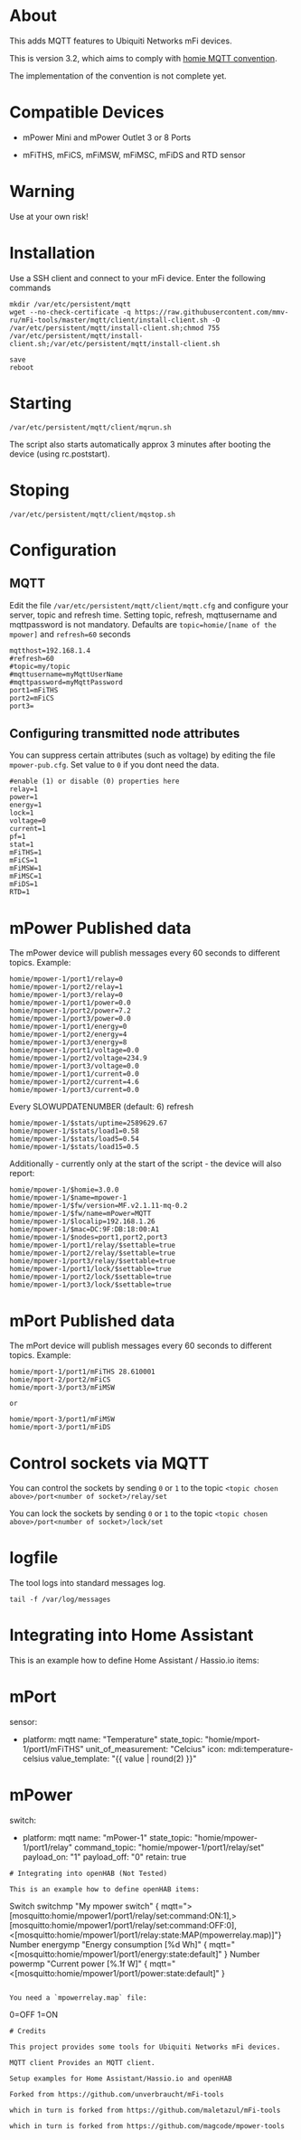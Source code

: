 # About
This adds MQTT features to Ubiquiti Networks mFi devices.

This is version 3.2, which aims to comply with [homie MQTT convention](https://github.com/marvinroger/homie).

The implementation of the convention is not complete yet.


# Compatible Devices
- mPower Mini and mPower Outlet 3 or 8 Ports

- mFiTHS, mFiCS, mFiMSW, mFiMSC, mFiDS and RTD sensor

# Warning
Use at your own risk!

# Installation
Use a SSH client and connect to your mFi device.
Enter the following commands

```
mkdir /var/etc/persistent/mqtt
wget --no-check-certificate -q https://raw.githubusercontent.com/mmv-ru/mFi-tools/master/mqtt/client/install-client.sh -O /var/etc/persistent/mqtt/install-client.sh;chmod 755 /var/etc/persistent/mqtt/install-client.sh;/var/etc/persistent/mqtt/install-client.sh

save
reboot
```

# Starting
```
/var/etc/persistent/mqtt/client/mqrun.sh
```
The script also starts automatically approx 3 minutes after booting the device (using rc.poststart).

# Stoping
```
/var/etc/persistent/mqtt/client/mqstop.sh
```

# Configuration
## MQTT
Edit the file `/var/etc/persistent/mqtt/client/mqtt.cfg` and configure your server, topic and refresh time. Setting topic, refresh, mqttusername and mqttpassword is not mandatory. Defaults are 
`topic=homie/[name of the mpower]` and `refresh=60` seconds

```
mqtthost=192.168.1.4
#refresh=60
#topic=my/topic
#mqttusername=myMqttUserName
#mqttpassword=myMqttPassword
port1=mFiTHS
port2=mFiCS
port3=
```
## Configuring transmitted node attributes
You can suppress certain attributes (such as voltage) by editing the file `mpower-pub.cfg`. Set value to `0` if you dont need the data.

```
#enable (1) or disable (0) properties here
relay=1
power=1
energy=1
lock=1
voltage=0
current=1
pf=1
stat=1
mFiTHS=1
mFiCS=1
mFiMSW=1
mFiMSC=1
mFiDS=1
RTD=1
```

# mPower Published data

The mPower device will publish messages every 60 seconds to different topics. Example:

```
homie/mpower-1/port1/relay=0
homie/mpower-1/port2/relay=1
homie/mpower-1/port3/relay=0
homie/mpower-1/port1/power=0.0
homie/mpower-1/port2/power=7.2
homie/mpower-1/port3/power=0.0
homie/mpower-1/port1/energy=0
homie/mpower-1/port2/energy=4
homie/mpower-1/port3/energy=8
homie/mpower-1/port1/voltage=0.0
homie/mpower-1/port2/voltage=234.9
homie/mpower-1/port3/voltage=0.0
homie/mpower-1/port1/current=0.0
homie/mpower-1/port2/current=4.6
homie/mpower-1/port3/current=0.0
```

Every SLOWUPDATENUMBER (default: 6) refresh

```
homie/mpower-1/$stats/uptime=2589629.67
homie/mpower-1/$stats/load1=0.58
homie/mpower-1/$stats/load5=0.54
homie/mpower-1/$stats/load15=0.5
```

Additionally - currently only at the start of the script - the device will also report:

```
homie/mpower-1/$homie=3.0.0
homie/mpower-1/$name=mpower-1
homie/mpower-1/$fw/version=MF.v2.1.11-mq-0.2
homie/mpower-1/$fw/name=mPower=MQTT
homie/mpower-1/$localip=192.168.1.26
homie/mpower-1/$mac=DC:9F:DB:18:00:A1
homie/mpower-1/$nodes=port1,port2,port3
homie/mpower-1/port1/relay/$settable=true
homie/mpower-1/port2/relay/$settable=true
homie/mpower-1/port3/relay/$settable=true
homie/mpower-1/port1/lock/$settable=true
homie/mpower-1/port2/lock/$settable=true
homie/mpower-1/port3/lock/$settable=true
```

# mPort Published data

The mPort device will publish messages every 60 seconds to different topics. Example:

```
homie/mport-1/port1/mFiTHS 28.610001
homie/mport-2/port2/mFiCS
homie/mport-3/port3/mFiMSW

or

homie/mport-3/port1/mFiMSW
homie/mport-3/port1/mFiDS
```


# Control sockets via MQTT
You can control the sockets by sending `0` or `1` to the topic `<topic chosen above>/port<number of socket>/relay/set`

You can lock the sockets by sending `0` or `1` to the topic `<topic chosen above>/port<number of socket>/lock/set`

# logfile
The tool logs into standard messages log.
```
tail -f /var/log/messages
```
# Integrating into Home Assistant

This is an example how to define Home Assistant / Hassio.io items:

# mPort

sensor:
  - platform: mqtt
    name: "Temperature"
    state_topic: "homie/mport-1/port1/mFiTHS"
    unit_of_measurement: "Celcius"
    icon: mdi:temperature-celsius
    value_template: "{{ value | round(2) }}"

# mPower

switch:
  - platform: mqtt
    name: "mPower-1"
    state_topic: "homie/mpower-1/port1/relay"
    command_topic: "homie/mpower-1/port1/relay/set"
    payload_on: "1"
    payload_off: "0"
    retain: true  
```
# Integrating into openHAB (Not Tested)

This is an example how to define openHAB items:

```
Switch switchmp "My mpower switch" { mqtt=">[mosquitto:homie/mpower1/port1/relay/set:command:ON:1],>[mosquitto:homie/mpower1/port1/relay/set:command:OFF:0],<[mosquitto:homie/mpower1/port1/relay:state:MAP(mpowerrelay.map)]"}
Number energymp "Energy consumption [%d Wh]" { mqtt="<[mosquitto:homie/mpower1/port1/energy:state:default]" }
Number powermp "Current power [%.1f W]" { mqtt="<[mosquitto:homie/mpower1/port1/power:state:default]" }
```

You need a `mpowerrelay.map` file:
```
0=OFF
1=ON
```
# Credits

This project provides some tools for Ubiquiti Networks mFi devices.

MQTT client Provides an MQTT client.

Setup examples for Home Assistant/Hassio.io and openHAB

Forked from https://github.com/unverbraucht/mFi-tools

which in turn is forked from https://github.com/maletazul/mFi-tools

which in turn is forked from https://github.com/magcode/mpower-tools
